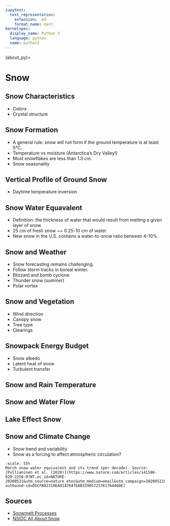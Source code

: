```yaml
---
jupytext:
  text_representation:
    extension: .md
    format_name: myst
kernelspec:
  display_name: Python 3
  language: python
  name: python3
---
```


(about_py)=

# Snow

## Snow Characteristics

- Colors
- Crystal structure

## Snow Formation

- A general rule: snow will not form if the ground temperature is at least 5°C.
- Temperature vs moisture (Antarctica’s Dry Valley!)
- Most snowflakes are less than 1.3 cm.
- Snow seasonality

## Vertical Profile of Ground Snow

- Daytime temperature inversion

## Snow Water Equavalent

- Definition: the thickness of water that would result from melting a given layer of snow.
- 25 cm of fresh snow ~= 0.25-10 cm of water.
- New snow in the U.S. contains a water-to-snow ratio between 4-10%.

## Snow and Weather

- Snow forecasting remains challenging.
- Follow storm tracks in boreal winter.
- Blizzard and bomb cyclone
- Thunder snow (summer)
- Polar vortex

## Snow and Vegetation

- Wind direction
- Canopy snow
- Tree type
- Clearings

## Snowpack Energy Budget

- Snow albedo
- Latent heat of snow
- Turbulent transfer

## Snow and Rain Temperature

## Snow and Water Flow

## Lake Effect Snow

## Snow and Climate Change

- Snow trend and variability
- Snow as a forcing to affect atmospheric circulation?

```{figure} /_static/lecture_specific/figures/snow_trend.png
:scale: 55%
March snow water equivalent and its trend (per decade). Source: [Pullianinen et al. (2020)](https://www.nature.com/articles/s41586-020-2258-0?WT.ec_id=NATURE-20200521&utm_source=nature_etoc&utm_medium=email&utm_campaign=20200521&sap-outbound-id=D5CFB82319EA9147647EAB1590572376176446DE)
```

## Sources

- [Snowmelt Processes](http://ftp.comet.ucar.edu/memory-stick/hydro/basic_int/snowmelt/index.htm)
- [NSIDC All About Snow](https://nsidc.org/cryosphere/snow)



